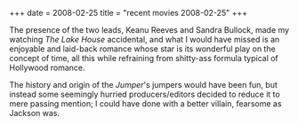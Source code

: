 +++
date = 2008-02-25
title = "recent movies 2008-02-25"
+++

The presence of the two leads, Keanu Reeves and Sandra Bullock, made my
watching *The Lake House* accidental, and what I would have missed is an
enjoyable and laid-back romance whose star is its wonderful play on the
concept of time, all this while refraining from shitty-ass formula
typical of Hollywood romance.

The history and origin of the *Jumper*\'s jumpers would have been fun,
but instead some seemingly hurried producers/editors decided to reduce
it to mere passing mention; I could have done with a better villain,
fearsome as Jackson was.
